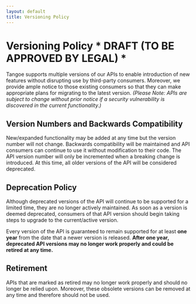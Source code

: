 ```yaml
---
layout: default
title: Versioning Policy
---
```



# Versioning Policy   * **DRAFT (TO BE APPROVED BY LEGAL)** *

Tangoe supports multiple versions of our APIs to enable introduction of new features without disrupting use by third-party consumers. Moreover, we provide ample notice to those existing consumers so that they can make appropriate plans for migrating to the latest version. *(Please Note: APIs are subject to change without prior notice if a security vulnerability is discovered in the current functionality.)*

## Version Numbers and Backwards Compatibility
New/expanded functionality may be added at any time but the version number will not change. Backwards compatibility will be maintained and API consumers can continue to use it without modification to their code. The API version number will only be incremented when a breaking change is introduced. At this time, all older versions of the API will be considered deprecated. 

## Deprecation Policy
Although deprecated versions of the API will continue to be supported for a limited time, they are no longer actively maintained. As soon as a version is deemed deprecated, consumers of that API version should begin taking steps to upgrade to the current/active version. 

Every version of the API is guaranteed to remain supported for at least **one year** from the date that a newer version is released. **After one year, deprecated API versions may no longer work properly and could be retired at any time.**

## Retirement
APIs that are marked as retired may no longer work properly and should no longer be relied upon. Moreover, these obsolete versions can be removed at any time and therefore should not be used.

 

